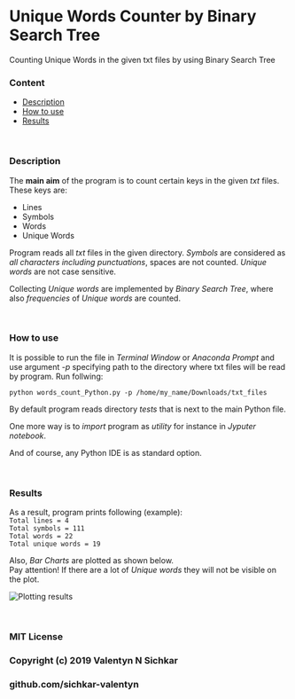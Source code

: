 # Unique Words Counter by Binary Search Tree
Counting Unique Words in the given txt files by using Binary Search Tree

### Content
* [Description](#description)
* [How to use](#how-to-use)
* [Results](#results)

<br/>

### <a id="description">Description</a>
The **main aim** of the program is to count certain keys in the given *txt* files. These keys are:
* Lines
* Symbols
* Words
* Unique Words

Program reads all *txt* files in the given directory. *Symbols* are considered as *all characters including punctuations*, spaces are not counted. *Unique words* are not case sensitive.

Collecting *Unique words* are implemented by *Binary Search Tree*, where also *frequencies* of *Unique words* are counted.

<br/>

### <a id="how-to-use">How to use</a>
It is possible to run the file in *Terminal Window* or *Anaconda Prompt* and use argument *-p* specifying path to the directory where txt files will be read by program. Run follwing:

`python words_count_Python.py -p /home/my_name/Downloads/txt_files`

By default program reads directory *tests* that is next to the main Python file.

One more way is to *import* program as *utility* for instance in *Jyputer notebook*.

And of course, any Python IDE is as standard option.

<br/>

### <a id="results">Results</a>
As a result, program prints following (example):
<br/>`Total lines = 4`
<br/>`Total symbols = 111`
<br/>`Total words = 22`
<br/>`Total unique words = 19`

Also, *Bar Charts* are plotted as shown below.
<br/>Pay attention! If there are a lot of *Unique words* they will not be visible on the plot.

![Plotting results](https://github.com/sichkar-valentyn/Unique-Words-Count/plot.png)

<br/>

### MIT License
### Copyright (c) 2019 Valentyn N Sichkar
### github.com/sichkar-valentyn

